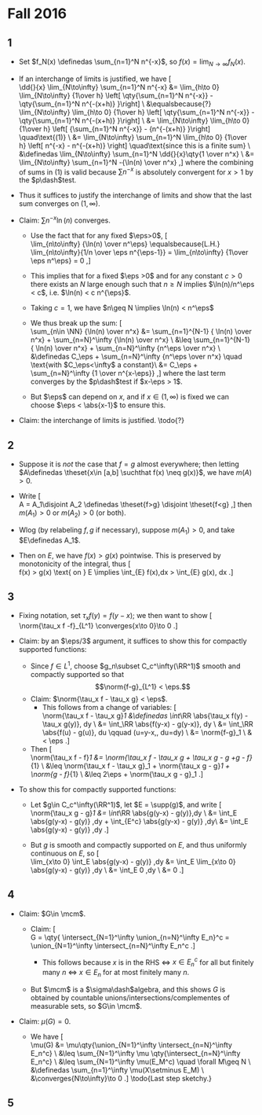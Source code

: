 # Fall 2016

## 1

- Set $f_N(x) \definedas \sum_{n=1}^N n^{-x}$, so $f(x) = \lim_{N\to\infty} f_N(x)$.
- If an interchange of limits is justified, we have
\[  
\dd{}{x} \lim_{N\to\infty} \sum_{n=1}^N n^{-x}
&= \lim_{h\to 0} \lim_{N\to\infty} {1\over h} \left[ \qty{\sum_{n=1}^N n^{-x}} - \qty{\sum_{n=1}^N n^{-(x+h)} }\right] \\
&\equalsbecause{?} \lim_{N\to\infty} \lim_{h\to 0} {1\over h} \left[ \qty{\sum_{n=1}^N n^{-x}} - \qty{\sum_{n=1}^N n^{-(x+h)} }\right] \\
&= \lim_{N\to\infty} \lim_{h\to 0} {1\over h} \left[ {\sum_{n=1}^N n^{-x}} - {n^{-(x+h)} }\right] \quad\text{(1)} \\
&= \lim_{N\to\infty} \sum_{n=1}^N \lim_{h\to 0} {1\over h} \left[ n^{-x} - n^{-(x+h)} \right] \quad\text{since this is a finite sum} \\
&\definedas \lim_{N\to\infty} \sum_{n=1}^N \dd{}{x}\qty{1 \over n^x} \\ 
&= \lim_{N\to\infty} \sum_{n=1}^N -{\ln(n) \over n^x}
,\]
  where the combining of sums in (1) is valid because $\sum n^{-x}$ is absolutely convergent for $x>1$ by the $p\dash$test.

- Thus it suffices to justify the interchange of limits and show that the last sum converges on $(1, \infty)$.

- Claim: $\sum n^{-x}\ln(n)$ converges.
  - Use the fact that for any fixed $\eps>0$,
  \[  
  \lim_{n\to\infty} {\ln(n) \over n^\eps} 
  \equalsbecause{L.H.} \lim_{n\to\infty}{1/n \over \eps n^{\eps-1}} 
  = \lim_{n\to\infty} {1\over \eps n^\eps} = 0
  ,\]
  - This implies that for a fixed $\eps >0$ and for any constant $c>0$ there exists an $N$ large enough such that $n\geq N$ implies $\ln(n)/n^\eps < c$, i.e. $\ln(n) < c n^{\eps}$.
  - Taking $c=1$, we have $n\geq N \implies \ln(n) < n^\eps$
  - We thus break up the sum:
  \[  
  \sum_{n\in \NN} {\ln(n) \over n^x} 
  &= \sum_{n=1}^{N-1} { \ln(n) \over n^x} + \sum_{n=N}^\infty {\ln(n) \over n^x} \\
  &\leq \sum_{n=1}^{N-1} { \ln(n) \over n^x} + \sum_{n=N}^\infty {n^\eps \over n^x} \\
  &\definedas C_\eps + \sum_{n=N}^\infty {n^\eps \over n^x} \quad \text{with $C_\eps<\infty$ a constant}\\
  &= C_\eps + \sum_{n=N}^\infty {1 \over n^{x-\eps}}
  ,\]
  where the last term converges by the $p\dash$test if $x-\eps > 1$.

  - But $\eps$ can depend on $x$, and if $x\in (1, \infty)$ is fixed we can choose $\eps < \abs{x-1}$ to ensure this. 


- Claim: the interchange of limits is justified.
\todo{?}



## 2


- Suppose it is *not* the case that $f=g$ almost everywhere; then letting $A\definedas \theset{x\in [a,b] \suchthat f(x) \neq g(x)}$, we have $m(A) > 0$.
- Write 
\[  
A = A_1\disjoint A_2 \definedas \theset{f>g} \disjoint \theset{f<g}
,\]
  then $m(A_1) > 0$ or $m(A_2) > 0$ (or both).

- Wlog (by relabeling $f, g$ if necessary), suppose $m(A_1) > 0$, and take $E\definedas A_1$.

- Then on $E$, we have $f(x)>g(x)$ pointwise. 
  This is preserved by monotonicity of the integral, thus
  \[  
  f(x) > g(x) \text{ on } E \implies \int_{E} f(x)\,dx > \int_{E} g(x)\, dx 
  .\] 

## 3

- Fixing notation, set $\tau_x f(y) = f(y-x)$; we then want to show
\[  
\norm{\tau_x f -f}_{L^1} \converges{x\to 0}\to 0
.\]
- Claim: by an $\eps/3$ argument, it suffices to show this for compactly supported functions:
  - Since $f\in L^1$, choose $g_n\subset C_c^\infty(\RR^1)$ smooth and compactly supported so that $$\norm{f-g}_{L^1} < \eps.$$
  - Claim: $\norm{\tau_x f - \tau_x g} < \eps$.
    - This follows from a change of variables:
  \[  
    \norm{\tau_x f - \tau_x g}_1
    &\definedas \int_\RR \abs{\tau_x f(y) - \tau_x g(y)}\, dy \\
    &= \int_\RR \abs{f(y-x) - g(y-x)}\, dy  \\
    &= \int_\RR \abs{f(u) - g(u)}\, du \qquad (u=y-x,\, du=dy) \\
    &= \norm{f-g}_1 \\
    &< \eps
  .\]
  - Then
  \[  
  \norm{\tau_x f - f}_1 
  &= \norm{\tau_x f - \tau_x g + \tau_x g - g +g - f}_{1} \\
  &\leq \norm{\tau_x f - \tau_x g}_1 + \norm{\tau_x g - g}_1 + \norm{g - f}_{1} \\
  &\leq 2\eps + \norm{\tau_x g - g}_1
  .\]

- To show this for compactly supported functions:
  - Let $g\in C_c^\infty(\RR^1)$, let $E = \supp(g)$, and write
  \[  
  \norm{\tau_x g - g}_1 
  &= \int_\RR \abs{g(y-x) - g(y)}\,dy \\
  &= \int_E \abs{g(y-x) - g(y)} \,dy + \int_{E^c} \abs{g(y-x) - g(y)} \,dy\\
  &= \int_E \abs{g(y-x) - g(y)} \,dy 
  .\]

  - But $g$ is smooth and compactly supported on $E$, and thus uniformly continuous on $E$, so
  \[  
  \lim_{x\to 0} \int_E \abs{g(y-x) - g(y)} \,dy 
  &= \int_E \lim_{x\to 0} \abs{g(y-x) - g(y)} \,dy \\
  &= \int_E 0 \,dy \\
  &= 0
  .\]

## 4

- Claim: $G\in \mcm$.
  - Claim:
  \[  
  G = \qty{ \intersect_{N=1}^\infty \union_{n=N}^\infty E_n}^c = \union_{N=1}^\infty \intersect_{n=N}^\infty E_n^c
  .\]

    - This follows because $x$ is in the RHS $\iff$ $x\in E_n^c$ for all but finitely many $n$ $\iff$ $x\in E_n$ for at most finitely many $n$.

  - But $\mcm$ is a $\sigma\dash$algebra, and this shows $G$ is obtained by countable unions/intersections/complementes of measurable sets, so $G\in \mcm$. 

- Claim: $\mu(G) = 0$.

  - We have
  \[  
  \mu(G)
  &= \mu\qty{\union_{N=1}^\infty \intersect_{n=N}^\infty E_n^c} \\
  &\leq \sum_{N=1}^\infty \mu \qty{\intersect_{n=N}^\infty E_n^c}  \\
  &\leq \sum_{N=1}^\infty \mu(E_M^c) \quad \forall M\geq N \\
  &\definedas \sum_{n=1}^\infty \mu(X\setminus E_M) \\
  &\converges{N\to\infty}\to 0
  .\]
  \todo{Last step sketchy.}

## 5


  
